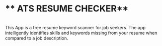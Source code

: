 # ** ATS RESUME CHECKER**
<BR>
This App is a free resume keyword scanner for job seekers. The app intelligently identifies skills and keywords missing from your resume when compared to a job description.